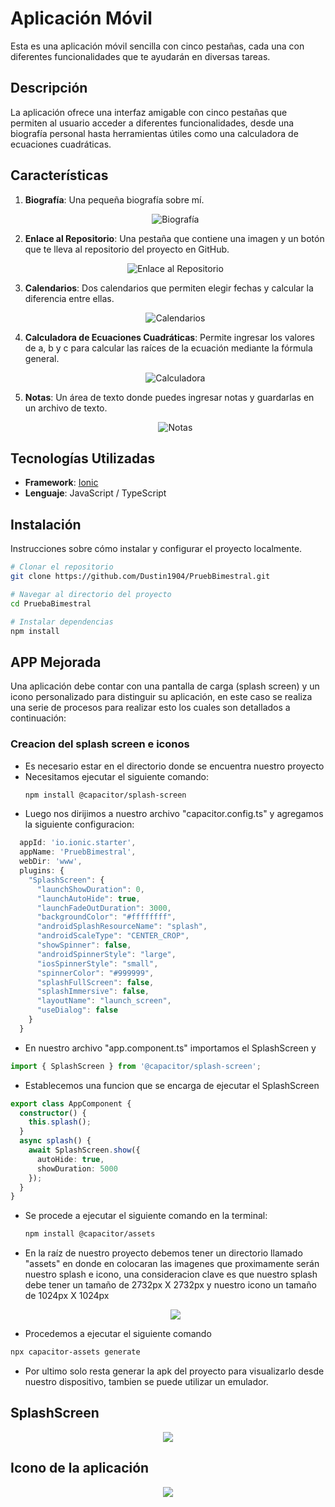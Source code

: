 # Aplicación Móvil 

Esta es una aplicación móvil sencilla con cinco pestañas, cada una con diferentes funcionalidades que te ayudarán en diversas tareas.

## Descripción

La aplicación ofrece una interfaz amigable con cinco pestañas que permiten al usuario acceder a diferentes funcionalidades, desde una biografía personal hasta herramientas útiles como una calculadora de ecuaciones cuadráticas.

## Características

1. **Biografía**: Una pequeña biografía sobre mí.
   <div align="center">
     <img src="https://github.com/user-attachments/assets/be064859-53be-4dd3-84a0-5acb9ae92b00" alt="Biografía" />
   </div>

2. **Enlace al Repositorio**: Una pestaña que contiene una imagen y un botón que te lleva al repositorio del proyecto en GitHub.
   <div align="center">
     <img src="https://github.com/user-attachments/assets/37f7477d-da56-464a-932a-9a547e7b02a0" alt="Enlace al Repositorio" />
   </div>

3. **Calendarios**: Dos calendarios que permiten elegir fechas y calcular la diferencia entre ellas.
   <div align="center">
     <img src="https://github.com/user-attachments/assets/92411c1a-fb1b-455c-a6f3-eeb55904f123" alt="Calendarios" />
   </div>

4. **Calculadora de Ecuaciones Cuadráticas**: Permite ingresar los valores de a, b y c para calcular las raíces de la ecuación mediante la fórmula general.
   <div align="center">
     <img src="https://github.com/user-attachments/assets/6c6484d3-f3e7-434b-8f27-03c72bd03831" alt="Calculadora" />
   </div>

5. **Notas**: Un área de texto donde puedes ingresar notas y guardarlas en un archivo de texto.
   <div align="center">
     <img src="https://github.com/user-attachments/assets/8dd5eaec-5774-4e57-b174-d8d596f7372d" alt="Notas" />
   </div>


## Tecnologías Utilizadas

- **Framework**: [Ionic](https://ionicframework.com/)
- **Lenguaje**: JavaScript / TypeScript

## Instalación

Instrucciones sobre cómo instalar y configurar el proyecto localmente.

```bash
# Clonar el repositorio
git clone https://github.com/Dustin1904/PruebBimestral.git

# Navegar al directorio del proyecto
cd PruebaBimestral

# Instalar dependencias
npm install
```
## APP Mejorada
Una aplicación debe contar con una pantalla de carga (splash screen) y un icono personalizado para distinguir su aplicación, en este caso se realiza una serie de procesos para realizar esto los cuales son detallados a continuación: 
### Creacion del splash screen e iconos
- Es necesario estar en el directorio donde se encuentra nuestro proyecto
- Necesitamos ejecutar el siguiente comando:
  ```bash
  npm install @capacitor/splash-screen
  ```
- Luego nos dirijimos a nuestro archivo "capacitor.config.ts" y agregamos la siguiente configuracion: 
```ts
  appId: 'io.ionic.starter',
  appName: 'PruebBimestral',
  webDir: 'www',
  plugins: {
    "SplashScreen": {
      "launchShowDuration": 0,
      "launchAutoHide": true,
      "launchFadeOutDuration": 3000,
      "backgroundColor": "#ffffffff",
      "androidSplashResourceName": "splash",
      "androidScaleType": "CENTER_CROP",
      "showSpinner": false,
      "androidSpinnerStyle": "large",
      "iosSpinnerStyle": "small",
      "spinnerColor": "#999999",
      "splashFullScreen": false,
      "splashImmersive": false,
      "layoutName": "launch_screen",
      "useDialog": false
    }
  }
```
- En nuestro archivo "app.component.ts" importamos el SplashScreen y 
```ts
import { SplashScreen } from '@capacitor/splash-screen';
```
- Establecemos una funcion que se encarga de ejecutar el SplashScreen
```ts
export class AppComponent {
  constructor() {
    this.splash();
  }
  async splash() {
    await SplashScreen.show({
      autoHide: true,
      showDuration: 5000
    });
  }
}
```
- Se procede a ejecutar el siguiente comando en la terminal:
  ```bash
  npm install @capacitor/assets
  ```
- En la raíz de nuestro proyecto debemos tener un directorio llamado "assets" en donde en colocaran las imagenes que proximamente serán nuestro splash e icono, una consideracion clave es que nuestro splash debe tener un tamaño de 2732px X 2732px y nuestro icono un tamaño de 1024px X 1024px
  <div align="center">
    <img src="https://github.com/user-attachments/assets/4dbdb2cd-864e-4c85-ba56-77f56a4f1288" />
  </div>

- Procedemos a ejecutar el siguiente comando
```bash
npx capacitor-assets generate
```
- Por ultimo solo resta generar la apk del proyecto para visualizarlo desde nuestro dispositivo, tambien se puede utilizar un emulador.

## SplashScreen
<div align="center">
  <img src="https://github.com/user-attachments/assets/ea85ef30-307b-4de0-b91e-14c617cefb6e" />
</div>

## Icono de la aplicación
<div align="center">
  <img src="https://github.com/user-attachments/assets/9229fcc5-cc3a-4ee9-b4f1-04eebfeec305" />
</div>
